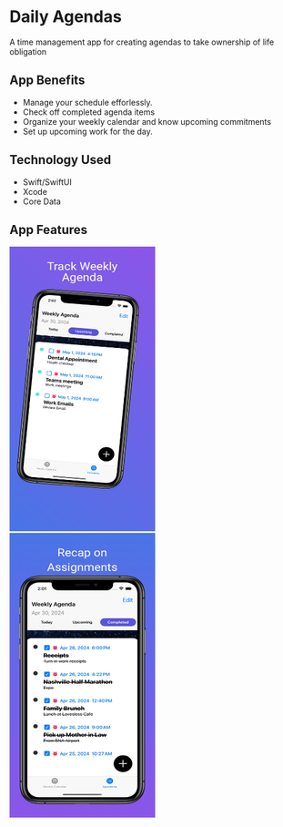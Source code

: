 
# Daily Agendas

A time management app for creating agendas to take ownership of life obligation

## App Benefits
- Manage your schedule efforlessly.
- Check off completed agenda items
- Organize your weekly calendar and know upcoming commitments
- Set up upcoming work for the day. 

## Technology Used
- Swift/SwiftUI
- Xcode
- Core Data

##  App Features

<a ><img src="https://github.com/mitsumoristudio/DailyActivities-/blob/7367715a5744c8f9c1d23e4a220bc41257b7985e/Apple%20iPhone%2011%20Pro-2.png" width= "256" height = "500" /></a>
<a ><img src="https://github.com/mitsumoristudio/DailyActivities-/blob/1c80512aabfb5f283de14d910c1de511f68b4813/Apple%20iPhone%2011%20Pro-3.png" width= "256" height = "500" /></a>


